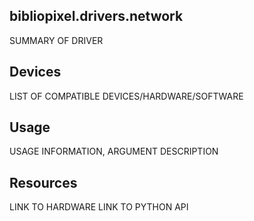 ## bibliopixel.drivers.network

SUMMARY OF DRIVER

## Devices

LIST OF COMPATIBLE DEVICES/HARDWARE/SOFTWARE

## Usage

USAGE INFORMATION, ARGUMENT DESCRIPTION

## Resources

LINK TO HARDWARE
LINK TO PYTHON API
